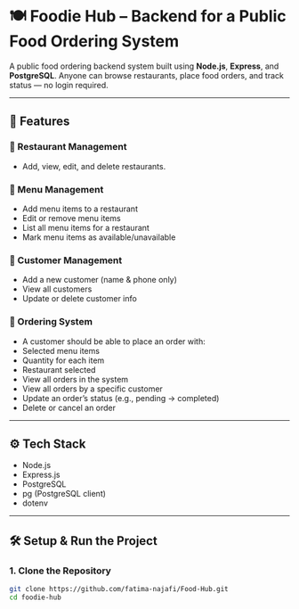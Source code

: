 # 🍽️ Foodie Hub – Backend for a Public Food Ordering System

A public food ordering backend system built using **Node.js**, **Express**, and **PostgreSQL**. Anyone can browse restaurants, place food orders, and track status — no login required.

---

## 📌 Features

### 🏪 Restaurant Management
- Add, view, edit, and delete restaurants.

### 🧾 Menu Management
- Add menu items to a restaurant
- Edit or remove menu items
- List all menu items for a restaurant
-  Mark menu items as available/unavailable

### 👤 Customer Management
- Add a new customer (name & phone only)
- View all customers
- Update or delete customer info

### 🛒 Ordering System
- A customer should be able to place an order with:
- Selected menu items
-  Quantity for each item
-  Restaurant selected
-  View all orders in the system
- View all orders by a specific customer
-  Update an order’s status (e.g., pending → completed)
-  Delete or cancel an order

---

## ⚙️ Tech Stack

- Node.js
- Express.js
- PostgreSQL
- pg (PostgreSQL client)
- dotenv

---

## 🛠️ Setup & Run the Project

### 1. Clone the Repository

```bash
git clone https://github.com/fatima-najafi/Food-Hub.git
cd foodie-hub
